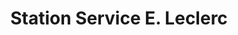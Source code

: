 ---
title: "Station Service E. Leclerc"
url: /saint-arnoult/station-service-e-leclerc/
shop: Gasflaschen
---